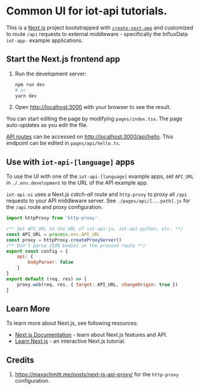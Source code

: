 # Common UI for iot-api tutorials.

This is a [Next.js](https://nextjs.org/) project bootstrapped with [`create-next-app`](https://github.com/vercel/next.js/tree/canary/packages/create-next-app) and
customized to route `/api` requests to external middleware -
specifically the InfluxData `iot-app-` example applications.

## Start the Next.js frontend app

1. Run the development server:

   ```bash
   npm run dev
   # or
   yarn dev
   ```

2. Open [http://localhost:3000](http://localhost:3000) with your browser to see the result.

You can start editing the page by modifying `pages/index.tsx`. The page auto-updates as you edit the file.

[API routes](https://nextjs.org/docs/api-routes/introduction) can be accessed on [http://localhost:3000/api/hello](http://localhost:3000/api/hello). This endpoint can be edited in `pages/api/hello.ts`.

## Use with `iot-api-[language]` apps

To use the UI with one of the `iot-api-[language]` example apps, set `API_URL` in `./.env.development` to the URL of the API example app.

`iot-api-ui` uses a Next.js _catch-all_ route and `http-proxy` to proxy all `/api` requests to your API middleware server.
See `./pages/api/[...path].js` for the `/api` route and proxy configuration.

   ```js
   import httpProxy from 'http-proxy'

   /** Set API_URL to the URL of iot-api-js, iot-api-python, etc. **/
   const API_URL = process.env.API_URL
   const proxy = httpProxy.createProxyServer()
   /** Don't parse JSON bodies on the proxied route **/
   export const config = {
       api: {
           bodyParser: false
       }
   }
   export default (req, res) => {
       proxy.web(req, res, { target: API_URL, changeOrigin: true })
   }
   ```

## Learn More

To learn more about Next.js, see following resources:

- [Next.js Documentation](https://nextjs.org/docs) - learn about Next.js features and API.
- [Learn Next.js](https://nextjs.org/learn) - an interactive Next.js tutorial.

## Credits

   1. https://maxschmitt.me/posts/next-js-api-proxy/ for the `http-proxy` configuration.